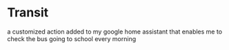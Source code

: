 # Transit
a customized action added to my google home assistant that enables me to check the bus going to school every morning
